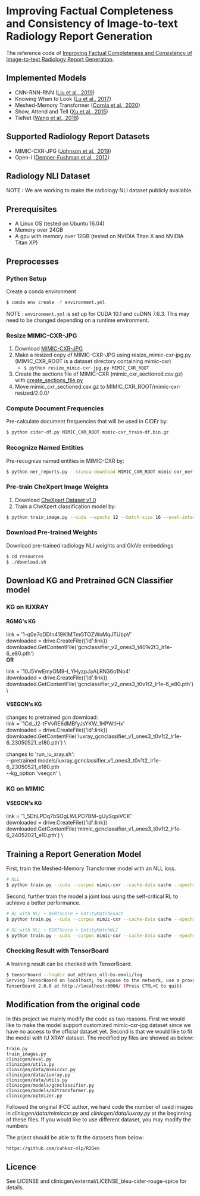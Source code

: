 # Improving Factual Completeness and Consistency of Image-to-text Radiology Report Generation

The reference code of [Improving Factual Completeness and Consistency of Image-to-text Radiology Report Generation](https://arxiv.org/abs/2010.10042).

## Implemented Models
* CNN-RNN-RNN ([Liu et al., 2019](https://arxiv.org/abs/1904.02633))
* Knowing When to Look ([Lu et al., 2017](https://arxiv.org/abs/1612.01887))
* Meshed-Memory Transformer ([Cornia et al., 2020](https://arxiv.org/abs/1912.08226))
* Show, Attend and Tell ([Xu et al., 2015](https://arxiv.org/abs/1502.03044))
* TieNet ([Wang et al., 2018](https://arxiv.org/abs/1801.04334))

## Supported Radiology Report Datasets
* MIMIC-CXR-JPG ([Johnson et al., 2019](https://doi.org/10.13026/8360-t248))
* Open-i ([Demner-Fushman et al., 2012](https://openi.nlm.nih.gov/))

## Radiology NLI Dataset

NOTE
: We are working to make the radiology NLI dataset publicly available.

## Prerequisites
* A Linux OS (tested on Ubuntu 16.04)
* Memory over 24GB
* A gpu with memory over 12GB (tested on NVIDIA Titan X and NVIDIA Titan XP) 

## Preprocesses

### Python Setup
Create a conda environment
```bash
$ conda env create -f environment.yml
```

NOTE
: `environment.yml` is set up for CUDA 10.1 and cuDNN 7.6.3. This may need to be changed depending on a runtime environment. 

### Resize MIMIC-CXR-JPG
1. Download [MIMIC-CXR-JPG](https://physionet.org/content/mimic-cxr-jpg/2.0.0/)
2. Make a resized copy of MIMIC-CXR-JPG using resize_mimic-cxr-jpg.py (MIMIC_CXR_ROOT is a dataset directory containing mimic-cxr)
    * `$ python resize_mimic-cxr-jpg.py MIMIC_CXR_ROOT`
3. Create the sections file of MIMIC-CXR (mimic_cxr_sectioned.csv.gz) with [create_sections_file.py](https://github.com/MIT-LCP/mimic-cxr/tree/master/txt)
4. Move mimic_cxr_sectioned.csv.gz to MIMIC_CXR_ROOT/mimic-cxr-resized/2.0.0/

### Compute Document Frequencies
Pre-calculate document frequencies that will be used in CIDEr by:
```bash
$ python cider-df.py MIMIC_CXR_ROOT mimic-cxr_train-df.bin.gz
```

### Recognize Named Entities
Pre-recognize named entities in MIMIC-CXR by:
```bash
$ python ner_reports.py --stanza-download MIMIC_CXR_ROOT mimic-cxr_ner.txt.gz
```

### Pre-train CheXpert Image Weights
1. Download [CheXpert Dataset v1.0](https://stanfordmlgroup.github.io/competitions/chexpert/)
2. Train a CheXpert classification model by:
```bash
$ python train_image.py --cuda --epochs 12 --batch-size 16 --eval-interval 65000 --cache-data cache CheXpert-v1.0-small densenet chexpert_densenet
```

### Download Pre-trained Weights
Download pre-trained radiology NLI weights and GloVe embeddings
```bash
$ cd resources
$ ./download.sh
```

## Download KG and Pretrained GCN Classifier model
### KG on IUXRAY
#### RGMG's KG

link = '1-q0e7oDDIn419KlMTmGTOZWoMqJTUbpV' \
downloaded = drive.CreateFile({'id':link}) \
downloaded.GetContentFile('gcnclassifier_v2_ones3_t401v2t3_lr1e-6_e80.pth') \
**OR**

link = '10J5VwEmyOM9-I_YHyzpJaALRN36o1No4' \
downloaded = drive.CreateFile({'id':link})  \
downloaded.GetContentFile('gcnclassifier_v2_ones3_t0v1t2_lr1e-6_e80.pth') \


#### VSEGCN's KG

changes to pretrained gcn download:  \
link = '1Cd_J2-tFVvRE6dMBfyJsYKW_1HPWtlHx' \
downloaded = drive.CreateFile({'id':link})  \
downloaded.GetContentFile('iuxray_gcnclassifier_v1_ones3_t0v1t2_lr1e-6_23050521_e180.pth') \

changes to 'run_iu_xray.sh': \
--pretrained models/iuxray_gcnclassifier_v1_ones3_t0v1t2_lr1e-6_23050521_e180.pth \
--kg_option 'vsegcn' \

### KG on MIMIC
#### VSEGCN's KG
link = '1_5DhLPDq7bSOgLWLPO7BM-gUySqpiVCK' \
downloaded = drive.CreateFile({'id':link}) \
downloaded.GetContentFile('mimic_gcnclassifier_v1_ones3_t0v1t2_lr1e-6_24052021_e10.pth') \

## Training a Report Generation Model
First, train the Meshed-Memory Transformer model with an NLL loss.
```bash
# NLL
$ python train.py --cuda --corpus mimic-cxr --cache-data cache --epochs 32 --batch-size 24 --cider-df mimic-cxr_train-df.bin.gz --entity-match mimic-cxr_ner.txt.gz --img-model densenet --img-pretrained chexpert_densenet/model_auc14.dict.gz --cider-df mimic-cxr_train-df.bin.gz --bert-score distilbert-base-uncased --corpus mimic-cxr --lr-scheduler trans MIMIC_CXR_ROOT resources/glove_mimic-cxr_train.512.txt.gz out_m2trans_nll
```

Second, further train the model a joint loss using the self-critical RL to achieve a better performance.
```bash
# RL with NLL + BERTScore + EntityMatchExact
$ python train.py --cuda --corpus mimic-cxr --cache-data cache --epochs 32 --batch-size 24 --rl-epoch 1 --rl-metrics BERTScore,EntityMatchExact --rl-weights 0.01,0.495,0.495 --entity-match resources/mimic-cxr_ner.txt.gz --baseline-model out_m2trans_nll/model_31-152173.dict.gz --img-model densenet --img-pretrained chexpert_densenet/chexpert_auc14.dict.gz --cider-df mimic-cxr_train-df.bin.gz --bert-score distilbert-base-uncased --lr 5e-6 --lr-step 32 MIMIC_CXR_ROOT resources/glove_mimic-cxr_train.512.txt.gz out_m2trans_nll-bs-emexact
```
```bash
# RL with NLL + BERTScore + EntityMatchNLI
$ python train.py --cuda --corpus mimic-cxr --cache-data cache --epochs 32 --batch-size 24 --rl-epoch 1 --rl-metrics BERTScore,EntityMatchNLI --rl-weights 0.01,0.495,0.495 --entity-match resources/mimic-cxr_ner.txt.gz --baseline-model out_m2trans_nll/model_31-152173.dict.gz --img-model densenet --img-pretrained chexpert_densenet/chexpert_auc14.dict.gz --cider-df mimic-cxr_train-df.bin.gz --bert-score distilbert-base-uncased --lr 5e-6 --lr-step 32 MIMIC_CXR_ROOT resources/glove_mimic-cxr_train.512.txt.gz out_m2trans_nll-bs-emnli
```

### Checking Result with TensorBoard
A training result can be checked with TensorBoard.
```bash
$ tensorboard --logdir out_m2trans_nll-bs-emnli/log
Serving TensorBoard on localhost; to expose to the network, use a proxy or pass --bind_all
TensorBoard 2.0.0 at http://localhost:6006/ (Press CTRL+C to quit)
```


## Modification from the original code
In this project we mainly modify the code as two reasons.
First we would like to make the model support customized mimic-cxr-jpg dataset since we have no access to the official dataset yet. 
Second is that we would like to fit the model with IU XRAY dataset.
The modified py files are showed as below:
```
train.py 
train_images.py
clinicgen/eval.py 
clinicgen/utils.py
clinicgen/data/mimiccxr.py
clinicgen/data/iuxray.py
clinicgen/data/utils.py
clinicgen/models/gcnclassifier.py
clinicgen/models/m2transformer.py
clinicgen/optmizer.py
```
Followed the original IFCC author, we hard code the number of used images in *clinicgen/data/mimiccxr.py* and *clinicgen/data/iuxray.py* at the beginning of these files. If you would like to use different dataset, you may modify the numbers

The prject should be able to fit the datasets from below: 
```
https://github.com/cuhksz-nlp/R2Gen
```

## Licence
See LICENSE and clinicgen/external/LICENSE_bleu-cider-rouge-spice for details.